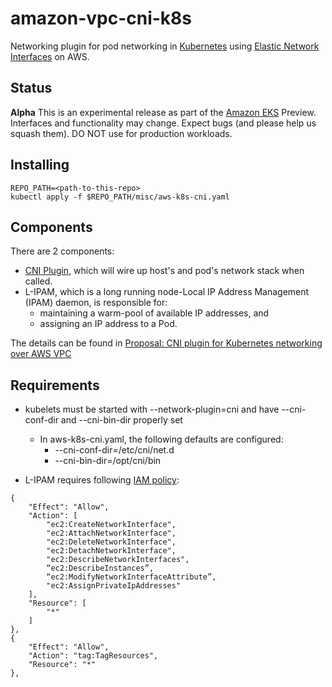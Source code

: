 # amazon-vpc-cni-k8s
Networking plugin for pod networking in [Kubernetes](https://kubernetes.io/) using [Elastic Network Interfaces](https://docs.aws.amazon.com/AWSEC2/latest/UserGuide/using-eni.html) on AWS.

## Status

**Alpha**  This is an experimental release as part of the [Amazon EKS](https://aws.amazon.com/eks/) Preview.
Interfaces and functionality may change. Expect bugs (and please help us squash them).
DO NOT use for production workloads. 

## Installing

```
REPO_PATH=<path-to-this-repo>
kubectl apply -f $REPO_PATH/misc/aws-k8s-cni.yaml
```

## Components

  There are 2 components:
  
  * [CNI Plugin](https://kubernetes.io/docs/concepts/cluster-administration/network-plugins/#cni), which will wire up host's and pod's network stack when called.
  * L-IPAM, which is a long running node-Local IP Address Management (IPAM) daemon, is responsible for:
  	* maintaining a warm-pool of available IP addresses, and
  	* assigning an IP address to a Pod.

The details can be found in [Proposal: CNI plugin for Kubernetes networking over AWS VPC](https://github.com/aws/amazon-vpc-cni-k8s/blob/master/proposals/cni-proposal.md)
   
## Requirements

* kubelets must be started with --network-plugin=cni and have --cni-conf-dir and --cni-bin-dir properly set
	* In aws-k8s-cni.yaml, the following defaults are configured:
		*  --cni-conf-dir=/etc/cni/net.d
		*  --cni-bin-dir=/opt/cni/bin

* L-IPAM requires following [IAM policy](https://docs.aws.amazon.com/IAM/latest/UserGuide/access_policies.html):

 ```       
 {
     "Effect": "Allow",
     "Action": [
         "ec2:CreateNetworkInterface",
         "ec2:AttachNetworkInterface",
         "ec2:DeleteNetworkInterface",
         "ec2:DetachNetworkInterface",
         "ec2:DescribeNetworkInterfaces",
         “ec2:DescribeInstances”,
         “ec2:ModifyNetworkInterfaceAttribute”,
         "ec2:AssignPrivateIpAddresses"
     ],
     "Resource": [
         "*"
     ]
 },
 {
     "Effect": "Allow",
     "Action": "tag:TagResources",
     "Resource": "*"
 },
```       
   




